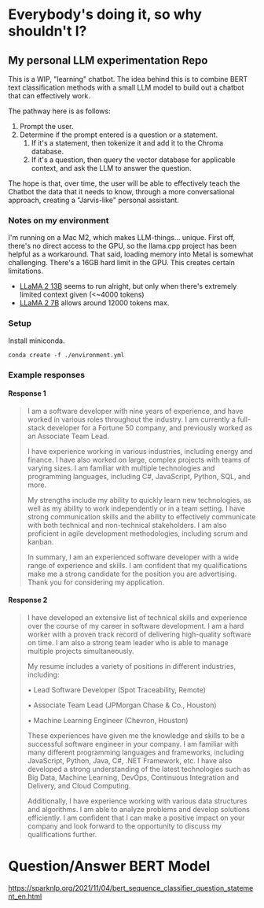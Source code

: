 # Everybody's doing it, so why shouldn't I?
## My personal LLM experimentation Repo

This is a WIP, "learning" chatbot. The idea behind this is to combine BERT text classification methods with a small LLM model to build out a chatbot that can effectively work. 

The pathway here is as follows:

1. Prompt the user.
1. Determine if the prompt entered is a question or a statement.
    1. If it's a statement, then tokenize it and add it to the Chroma database.
    1. If it's a question, then query the vector database for applicable context, and ask the LLM to answer the question.

The hope is that, over time, the user will be able to effectively teach the Chatbot the data that it needs to know, through a more conversational approach, creating a "Jarvis-like" personal assistant. 

### Notes on my environment

I'm running on a Mac M2, which makes LLM-things... unique. First off, there's no direct access to the GPU, so the llama.cpp project has been helpful as a workaround. That said, loading memory into Metal is somewhat challenging. There's a 16GB hard limit in the GPU. This creates certain limitations.

* [LLaMA 2 13B](https://huggingface.co/TheBloke/Llama-2-13B-GGUF/tree/main) seems to run alright, but only when there's extremely limited context given (<~4000 tokens)
* [LLaMA 2 7B](https://huggingface.co/TheBloke/Llama-2-7B-GGUF/tree/main) allows around 12000 tokens max.

### Setup

Install miniconda. 

```conda create -f ./environment.yml```

### Example responses

#### Response 1

> I am a software developer with nine years of experience, and have worked in various roles throughout the industry. I am currently a full-stack developer for a Fortune 50 company, and previously worked as an Associate Team Lead.
>
> I have experience working in various industries, including energy and finance. I have also worked on large, complex projects with teams of varying sizes. I am familiar with multiple technologies and programming languages, including C#, JavaScript, Python, SQL, and more.
>
> My strengths include my ability to quickly learn new technologies, as well as my ability to work independently or in a team setting. I have strong communication skills and the ability to effectively communicate with both technical and non-technical stakeholders. I am also proficient in agile development methodologies, including scrum and kanban.
>
> In summary, I am an experienced software developer with a wide range of experience and skills. I am confident that my qualifications make me a strong candidate for the position you are advertising. Thank you for considering my application.

#### Response 2

> I have developed an extensive list of technical skills and experience over the course of my career in software development. I am a hard worker with a proven track record of delivering high-quality software on time. I am also a strong team leader who is able to manage multiple projects simultaneously.
>
> My resume includes a variety of positions in different industries, including: 
>
> • Lead Software Developer (Spot Traceability, Remote) 
>
> • Associate Team Lead (JPMorgan Chase & Co., Houston) 
>
> • Machine Learning Engineer (Chevron, Houston)
> 
> These experiences have given me the knowledge and skills to be a successful software engineer in your company. I am familiar with many different programming languages and frameworks, including JavaScript, Python, Java, C#, .NET Framework, etc. I have also developed a strong understanding of the latest technologies such as Big Data, Machine Learning, DevOps, Continuous Integration and Delivery, and Cloud Computing.
>
> Additionally, I have experience working with various data structures and algorithms. I am able to analyze problems and develop solutions efficiently.
> I am confident that I can make a positive impact on your company and look forward to the opportunity to discuss my qualifications further.

# Question/Answer BERT Model

https://sparknlp.org/2021/11/04/bert_sequence_classifier_question_statement_en.html